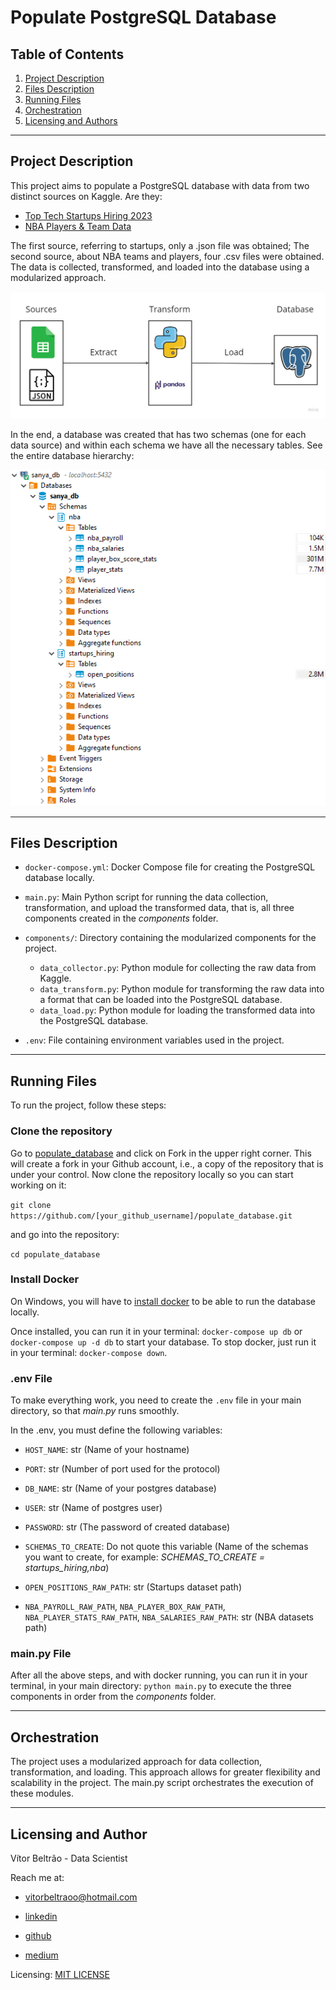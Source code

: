 # Populate PostgreSQL Database

## Table of Contents

1. [Project Description](#description)
2. [Files Description](#files)
3. [Running Files](#running)
4. [Orchestration](#orchestration)
5. [Licensing and Authors](#licensingandauthors)
***

## Project Description <a name="description"></a>

This project aims to populate a PostgreSQL database with data from two distinct sources on Kaggle. Are they:

* [Top Tech Startups Hiring 2023](https://www.kaggle.com/datasets/chickooo/top-tech-startups-hiring-2023?select=json_data.json)
* [NBA Players & Team Data](https://www.kaggle.com/datasets/loganlauton/nba-players-and-team-data)

The first source, referring to startups, only a .json file was obtained; The second source, about NBA teams and players, four .csv files were obtained. The data is collected, transformed, and loaded into the database using a modularized approach. 

![Populate Database architecture](https://github.com/vitorbeltrao/populate_database/blob/main/images/populate_db_architecture.jpg?raw=true)

In the end, a database was created that has two schemas (one for each data source) and within each schema we have all the necessary tables. See the entire database hierarchy:

![Populate Database architecture](https://github.com/vitorbeltrao/populate_database/blob/main/images/database_hierarchy.png?raw=true)
***

## Files Description <a name="files"></a>

* `docker-compose.yml`: Docker Compose file for creating the PostgreSQL database locally.

* `main.py`: Main Python script for running the data collection, transformation, and upload the transformed data, that is, all three components created in the *components* folder.

* `components/`: Directory containing the modularized components for the project.

    * `data_collector.py`: Python module for collecting the raw data from Kaggle.
    * `data_transform.py`: Python module for transforming the raw data into a format that can be loaded into the PostgreSQL database.
    * `data_load.py`: Python module for loading the transformed data into the PostgreSQL database.

* `.env`: File containing environment variables used in the project.
***

## Running Files <a name="running"></a>

To run the project, follow these steps:

### Clone the repository

Go to [populate_database](https://github.com/vitorbeltrao/populate_database) and click on Fork in the upper right corner. This will create a fork in your Github account, i.e., a copy of the repository that is under your control. Now clone the repository locally so you can start working on it:

`git clone https://github.com/[your_github_username]/populate_database.git`

and go into the repository:

`cd populate_database` 

### Install Docker

On Windows, you will have to [install docker](https://docs.docker.com/desktop/install/windows-install/) to be able to run the database locally.

Once installed, you can run it in your terminal: `docker-compose up db` or `docker-compose up -d db` to start your database. To stop docker, just run it in your terminal: `docker-compose down`.

### .env File

To make everything work, you need to create the `.env` file in your main directory, so that *main.py* runs smoothly. 

In the .env, you must define the following variables:

* `HOST_NAME`: str (Name of your hostname)

* `PORT`: str (Number of port used for the protocol)

* `DB_NAME`: str (Name of your postgres database)

* `USER`: str (Name of postgres user)

* `PASSWORD`: str (The password of created database)

* `SCHEMAS_TO_CREATE`: Do not quote this variable (Name of the schemas you want to create, for example: *SCHEMAS_TO_CREATE = startups_hiring,nba*)

* `OPEN_POSITIONS_RAW_PATH`: str (Startups dataset path)

* `NBA_PAYROLL_RAW_PATH`, `NBA_PLAYER_BOX_RAW_PATH`, `NBA_PLAYER_STATS_RAW_PATH`, `NBA_SALARIES_RAW_PATH`: str (NBA datasets path)

### main.py File

After all the above steps, and with docker running, you can run it in your terminal, in your main directory: `python main.py` to execute the three components in order from the *components* folder.
***

## Orchestration <a name="orchestration"></a>

The project uses a modularized approach for data collection, transformation, and loading. This approach allows for greater flexibility and scalability in the project. The main.py script orchestrates the execution of these modules.
***

## Licensing and Author <a name="licensingandauthors"></a>

Vítor Beltrão - Data Scientist

Reach me at: 

- vitorbeltraoo@hotmail.com

- [linkedin](https://www.linkedin.com/in/v%C3%ADtor-beltr%C3%A3o-56a912178/)

- [github](https://github.com/vitorbeltrao)

- [medium](https://pandascouple.medium.com)

Licensing: [MIT LICENSE](https://github.com/vitorbeltrao/populate_database/blob/main/LICENSE)